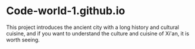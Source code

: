# Code-world-1.github.io
This project introduces the ancient city with a long history and cultural cuisine, and if you want to understand the culture and cuisine of Xi'an, it is worth seeing.

